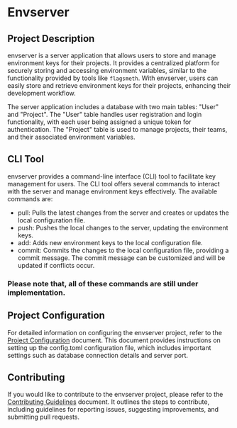 # Envserver

## Project Description

envserver is a server application that allows users to store and manage environment keys for their projects. It provides a centralized platform for securely storing and accessing environment variables, similar to the functionality provided by tools like `flagsmeth`. With envserver, users can easily store and retrieve environment keys for their projects, enhancing their development workflow.

The server application includes a database with two main tables: "User" and "Project". The "User" table handles user registration and login functionality, with each user being assigned a unique token for authentication. The "Project" table is used to manage projects, their teams, and their associated environment variables.

## CLI Tool

envserver provides a command-line interface (CLI) tool to facilitate key management for users. The CLI tool offers several commands to interact with the server and manage environment keys effectively. The available commands are:

- pull: Pulls the latest changes from the server and creates or updates the local configuration file.
- push: Pushes the local changes to the server, updating the environment keys.
- add: Adds new environment keys to the local configuration file.
- commit: Commits the changes to the local configuration file, providing a commit message. The commit message can be customized and will be updated if conflicts occur.

### Please note that, all of these commands are still under implementation.

## Project Configuration

For detailed information on configuring the envserver project, refer to the [Project Configuration](./docs/configuration.md) document. This document provides instructions on setting up the config.toml configuration file, which includes important settings such as database connection details and server port.

## Contributing

If you would like to contribute to the envserver project, please refer to the [Contributing Guidelines](./docs/contributing.md) document. It outlines the steps to contribute, including guidelines for reporting issues, suggesting improvements, and submitting pull requests.
